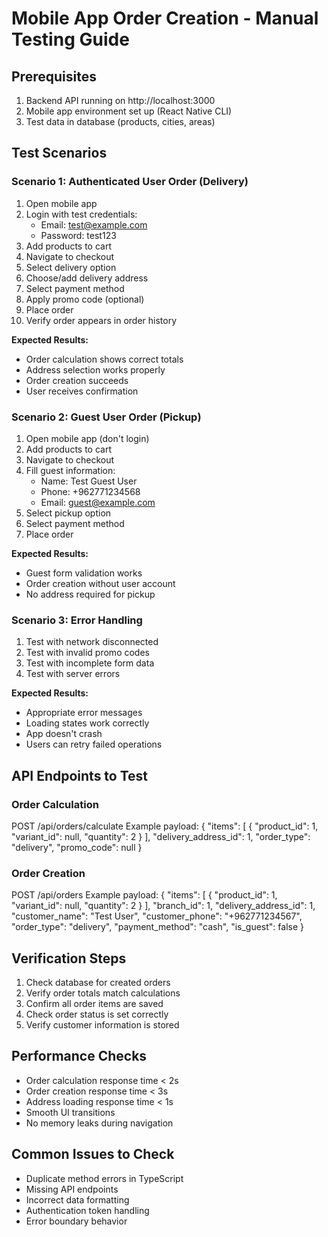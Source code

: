 
# Mobile App Order Creation - Manual Testing Guide

## Prerequisites
1. Backend API running on http://localhost:3000
2. Mobile app environment set up (React Native CLI)
3. Test data in database (products, cities, areas)

## Test Scenarios

### Scenario 1: Authenticated User Order (Delivery)
1. Open mobile app
2. Login with test credentials:
   - Email: test@example.com
   - Password: test123
3. Add products to cart
4. Navigate to checkout
5. Select delivery option
6. Choose/add delivery address
7. Select payment method
8. Apply promo code (optional)
9. Place order
10. Verify order appears in order history

**Expected Results:**
- Order calculation shows correct totals
- Address selection works properly
- Order creation succeeds
- User receives confirmation

### Scenario 2: Guest User Order (Pickup)
1. Open mobile app (don't login)
2. Add products to cart
3. Navigate to checkout
4. Fill guest information:
   - Name: Test Guest User
   - Phone: +962771234568
   - Email: guest@example.com
5. Select pickup option
6. Select payment method
7. Place order

**Expected Results:**
- Guest form validation works
- Order creation without user account
- No address required for pickup

### Scenario 3: Error Handling
1. Test with network disconnected
2. Test with invalid promo codes
3. Test with incomplete form data
4. Test with server errors

**Expected Results:**
- Appropriate error messages
- Loading states work correctly
- App doesn't crash
- Users can retry failed operations

## API Endpoints to Test

### Order Calculation
POST /api/orders/calculate
Example payload:
{
  "items": [
    {
      "product_id": 1,
      "variant_id": null,
      "quantity": 2
    }
  ],
  "delivery_address_id": 1,
  "order_type": "delivery",
  "promo_code": null
}

### Order Creation
POST /api/orders
Example payload:
{
  "items": [
    {
      "product_id": 1,
      "variant_id": null,
      "quantity": 2
    }
  ],
  "branch_id": 1,
  "delivery_address_id": 1,
  "customer_name": "Test User",
  "customer_phone": "+962771234567",
  "order_type": "delivery",
  "payment_method": "cash",
  "is_guest": false
}

## Verification Steps
1. Check database for created orders
2. Verify order totals match calculations
3. Confirm all order items are saved
4. Check order status is set correctly
5. Verify customer information is stored

## Performance Checks
- Order calculation response time < 2s
- Order creation response time < 3s
- Address loading response time < 1s
- Smooth UI transitions
- No memory leaks during navigation

## Common Issues to Check
- Duplicate method errors in TypeScript
- Missing API endpoints
- Incorrect data formatting
- Authentication token handling
- Error boundary behavior

